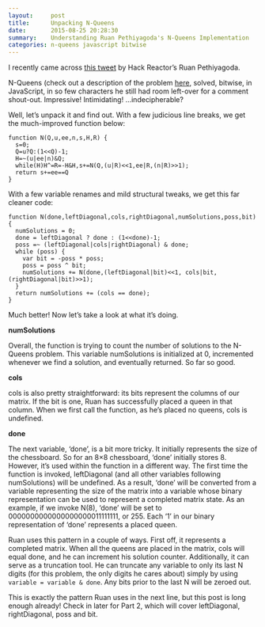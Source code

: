 ```yaml
---
layout:     post
title:      Unpacking N-Queens
date:       2015-08-25 20:28:30
summary:    Understanding Ruan Pethiyagoda's N-Queens Implementation
categories: n-queens javascript bitwise
---
```


I recently came across [this tweet](https://twitter.com/ruanpethiyagoda/status/332992908565295104) by Hack Reactor’s Ruan Pethiyagoda.

N-Queens (check out a description of the problem [here](https://en.wikipedia.org/wiki/N_queens), solved, bitwise, in JavaScript, in so few characters he still had room left-over for a comment shout-out. Impressive! Intimidating! …indecipherable?

Well, let’s unpack it and find out. With a few judicious line breaks, we get the much-improved function below:

    function N(Q,u,ee,n,s,H,R) {
      s=0;
      Q=u?Q:(1<<Q)-1;
      H=~(u|ee|n)&Q;
      while(H)H^=R=-H&H,s+=N(Q,(u|R)<<1,ee|R,(n|R)>>1);
      return s+=ee==Q
    }

With a few variable renames and mild structural tweaks, we get this far cleaner code:

    function N(done,leftDiagonal,cols,rightDiagonal,numSolutions,poss,bit) {
      numSolutions = 0;
      done = leftDiagonal ? done : (1<<done)-1;
      poss =~ (leftDiagonal|cols|rightDiagonal) & done;
      while (poss) {
        var bit = -poss * poss;
        poss = poss ^ bit;
        numSolutions += N(done,(leftDiagonal|bit)<<1, cols|bit,(rightDiagonal|bit)>>1);
      }
      return numSolutions += (cols == done);
    }

Much better! Now let’s take a look at what it’s doing.

**numSolutions**

Overall, the function is trying to count the number of solutions to the N-Queens problem. This variable numSolutions is initialized at 0, incremented whenever we find a solution, and eventually returned. So far so good.

**cols**

cols is also pretty straightforward: its bits represent the columns of our matrix. If the bit is one, Ruan has successfully placed a queen in that column. When we first call the function, as he’s placed no queens, cols is undefined.

**done**

The next variable, ‘done’, is a bit more tricky. It initially represents the size of the chessboard. So for an 8×8 chessboard, ‘done’ initially stores 8. However, it’s used within the function in a different way. The first time the function is invoked, leftDiagonal (and all other variables following numSolutions) will be undefined. As a result, ‘done’ will be converted from a variable representing the size of the matrix into a variable whose binary representation can be used to represent a completed matrix state. As an example, if we invoke N(8), ‘done’ will be set to 0000000000000000000011111111, or 255. Each ‘1’ in our binary representation of ‘done’ represents a placed queen.

Ruan uses this pattern in a couple of ways. First off, it represents a completed matrix. When all the queens are placed in the matrix, cols will equal done, and he can increment his solution counter. Additionally, it can serve as a truncation tool. He can truncate any variable to only its last N digits (for this problem, the only digits he cares about) simply by using `variable = variable & done`. Any bits prior to the last N will be zeroed out.

This is exactly the pattern Ruan uses in the next line, but this post is long enough already! Check in later for Part 2, which will cover leftDiagonal, rightDiagonal, poss and bit.
